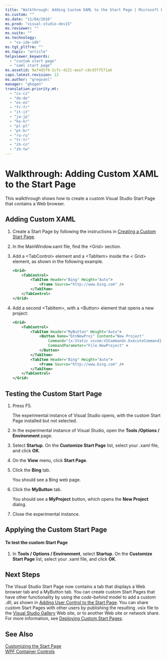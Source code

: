 ```yaml
---
title: "Walkthrough: Adding Custom XAML to the Start Page | Microsoft Docs"
ms.custom: ""
ms.date: "11/04/2016"
ms.prod: "visual-studio-dev15"
ms.reviewer: ""
ms.suite: ""
ms.technology: 
  - "vs-ide-sdk"
ms.tgt_pltfrm: ""
ms.topic: "article"
helpviewer_keywords: 
  - "custom start page"
  - "xaml start page"
ms.assetid: 9af4d5f9-1cfc-4221-aea7-c8cd3f7571a6
caps.latest.revision: 12
ms.author: "gregvanl"
manager: "ghogen"
translation.priority.mt: 
  - "cs-cz"
  - "de-de"
  - "es-es"
  - "fr-fr"
  - "it-it"
  - "ja-jp"
  - "ko-kr"
  - "pl-pl"
  - "pt-br"
  - "ru-ru"
  - "tr-tr"
  - "zh-cn"
  - "zh-tw"
---
```

# Walkthrough: Adding Custom XAML to the Start Page
This walkthrough shows how to create a custom Visual Studio Start Page that contains a Web browser.  
  
## Adding Custom XAML  
  
1.  Create a Start Page by following the instructions in [Creating a Custom Start Page](../extensibility/creating-a-custom-start-page.md).  
  
2.  In the MainWindow.xaml file, find the \<Grid> section.  
  
3.  Add a \<TabControl> element and a \<TabItem> inside the \< Grid> element, as shown in the following example.  
  
    ```xml  
    <Grid>  
        <TabControl>  
            <TabItem Header="Bing" Height="Auto">  
                <Frame Source="http://www.bing.com" />  
            </TabItem>  
        </TabControl>  
    </Grid>  
    ```  
  
4.  Add a second \<TabItem>, with a \<Button> element that opens a new project:  
  
    ```xml  
    <Grid>  
        <TabControl>  
            <TabItem Header="MyButton" Height="Auto">  
                <Button Name="btnNewProj" Content="New Project"   
                    Command="{x:Static vscom:VSCommands.ExecuteCommand}"  
                    CommandParameter="File.NewProject" >  
                </Button>  
            </TabItem>  
            <TabItem Header="Bing" Height="Auto">  
                <Frame Source="http://www.bing.com" />  
            </TabItem>  
        </TabControl>  
    </Grid>  
    ```  
  
## Testing the Custom Start Page  
  
1.  Press F5.  
  
     The experimental instance of Visual Studio opens, with the custom Start Page installed but not selected.  
  
2.  In the experimental instance of Visual Studio, open the **Tools /Options / Environment** page.  
  
3.  Select **Startup**. On the **Customize Start Page** list, select your .xaml file, and click **OK**.  
  
4.  On the **View** menu, click **Start Page**.  
  
5.  Click the **Bing** tab.  
  
     You should see a Bing web page.  
  
6.  Click the **MyButton** tab.  
  
     You should see a **MyProject** button, which opens the **New Project** dialog.  
  
7.  Close the experimental instance.  
  
## Applying the Custom Start Page  
  
#### To test the custom Start Page  
  
1.  In **Tools / Options / Environment**, select **Startup**. On the **Customize Start Page** list, select your .xaml file, and click **OK**.  
  
## Next Steps  
 The Visual Studio Start Page now contains a tab that displays a Web browser tab and a MyButton tab. You can create custom Start Pages that have other functionality by using the *code-behind* model to add a custom .dll, as shown in [Adding User Control to the Start Page](../extensibility/adding-user-control-to-the-start-page.md). You can share custom Start Pages with other users by publishing the resulting .vsix file to the [Visual Studio Gallery](http://go.microsoft.com/fwlink/?LinkID=123847) Web site, or to another Web site or network share. For more information, see [Deploying Custom Start Pages](../extensibility/deploying-custom-start-pages.md).  
  
## See Also  
 [Customizing the Start Page](../ide/customizing-the-start-page-for-visual-studio.md)   
 [WPF Container Controls](http://msdn.microsoft.com/en-us/a0177167-d7db-4205-9607-8ae316952566)